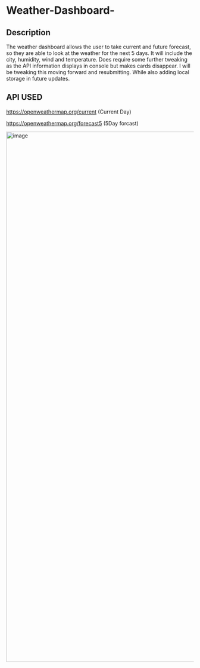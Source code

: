 # Weather-Dashboard-


## Description
The weather dashboard allows the user to take current and future forecast, so they are able to look at the weather for the next 5 days. It will include the city, humidity, wind and temperature. Does require some further tweaking as the API information displays in console but makes cards disappear. I will be tweaking this moving forward and resubmitting. While also adding local storage in future updates. 


## API USED
https://openweathermap.org/current (Current Day)

https://openweathermap.org/forecast5 (5Day forcast)



<img width="1420" alt="image" src="https://github.com/ChrisTR1021/Weather-Dashboard-/assets/142879679/91c0949c-4c1d-42bf-8283-efe13043782f">
